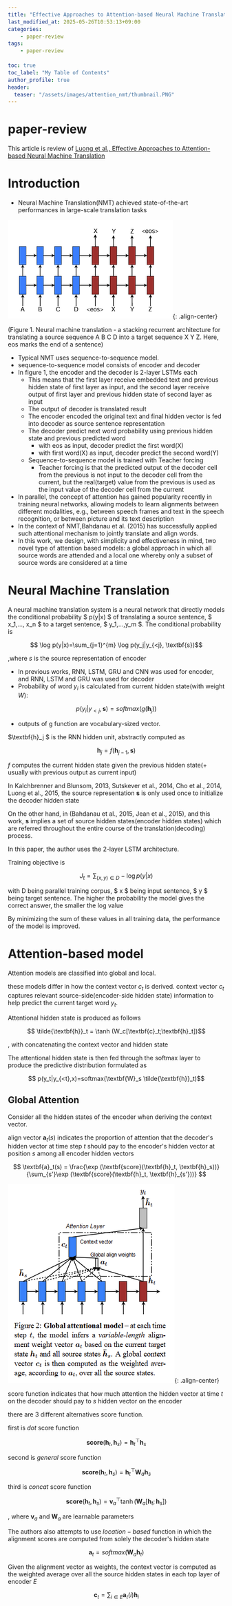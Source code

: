 ```yaml
---
title: "Effective Approaches to Attention-based Neural Machine Translation"
last_modified_at: 2025-05-26T10:53:13+09:00
categories:
    - paper-review
tags:
    - paper-review

toc: true
toc_label: "My Table of Contents"
author_profile: true
header:
  teaser: "/assets/images/attention_nmt/thumbnail.PNG"
---
```


# paper-review
This article is review of [Luong et al.,  Effective Approaches to Attention-based Neural Machine Translation](https://arxiv.org/abs/1508.04025)

# Introduction
- Neural Machine Translation(NMT) achieved state-of-the-art performances in large-scale translation tasks

![fig1](/assets/images/attention_nmt/fig1.PNG){: .align-center}

(Figure 1. Neural machine translation - a stacking recurrent architecture for translating a source sequence A B C D into a target sequence X Y Z. Here, eos marks the end of a sentence)

- Typical NMT uses sequence-to-sequence model.
- sequence-to-sequence model consists of encoder and decoder
- In figure 1, the encoder and the decoder is 2-layer LSTMs each
    - This means that the first layer receive embedded text and previous hidden state of first layer as input, and the second layer receive output of first layer and previous hidden state of second layer as input
    - The output of decoder is translated result
    - The encoder encoded the original text and final hidden vector is fed into decoder as source sentence representation
    - The decoder predict next word probability using previous hidden state and previous predicted word
        - with eos as input, decoder predict the first word(X)
        - with first word(X) as input, decoder predict the second word(Y)
    - Sequence-to-sequence model is trained with Teacher forcing
        - Teacher forcing is that the predicted output of the decoder cell from the previous is not input to the decoder cell from the current, but the real(target) value from the previous is used as the input value of the decoder cell from the current
- In parallel, the concept of attention has gained popularity recently in training neural networks, allowing models to learn alignments between different modalities, e.g., between speech frames and text in the speech recognition, or between picture and its text description
- In the context of NMT,Bahdanau et al. (2015) has successfully applied such attentional mechanism to jointly translate and align words.
- In this work, we design, with simplicity and effectiveness in mind, two novel type of attention based models: a global approach in which all source words are attended and a local one whereby only a subset of source words are considered at a time

# Neural Machine Translation
A neural machine translation system is a neural network that directly models the conditional probability $ p(y|x) $ of translating a source sentence, $ x_1,..., x_n $ to a target sentence, $ y_1,...,y_m $. The conditional probability is

$$ \log p(y|x)=\sum_{j=1}^{m} \log p(y_j|y_{<j}, \textbf{s})$$

,where $s$ is the source representation of encoder

- In previous works, RNN, LSTM, GRU and CNN was used for encoder, and RNN, LSTM and GRU was used for decoder
- Probability of word $y_i$ is calculated from current hidden state(with weight $W$):

$$ p(y_i|y_{<j},\textbf{s}) = softmax(g(\textbf{h}_j ))$$

- outputs of g function are vocabulary-sized vector.

$\textbf{h}_j $ is the RNN hidden unit, abstractly computed as

$$\textbf{h}_j=f(\textbf{h}_{j-1},\textbf{s}) $$

$f$ computes the current hidden state given the previous hidden state(+ usually with previous output as current input)

In Kalchbrenner and Blunsom, 2013, Sutskever et al., 2014, Cho et al., 2014, Luong et al., 2015, the source representation $\textbf{s}$ is only used once to initialize the decoder hidden state

On the other hand, in  (Bahdanau et al., 2015, Jean et al., 2015), and this work, $\textbf{s}$  implies a set of source hidden states(encoder hidden states) which are referred throughout the entire course of the translation(decoding) process. 

In this paper, the author uses the 2-layer LSTM architecture.

Training objective is

$$ J_t=\sum_{(x,y)\in D} - \log p(y|x) $$

with D being parallel training corpus, $ x $ being input sentence, $ y $ being target sentence. The higher the probability the model gives the correct answer, the smaller the log value

By minimizing the sum of these values in all training data, the performance of the model is improved.

# Attention-based model

Attention models are classified into global and local.

these models differ in how the context vector $c_t$ is derived. context vector $c_t$ captures relevant source-side(encoder-side hidden state) information to help predict the current target word $y_t$.

Attentional hidden state is produced as follows

$$ \tilde{\textbf{h}}_t = \tanh (W_c[\textbf{c}_t;\textbf{h}_t])$$

, with concatenating the context vector and hidden state

The attentional hidden state is then fed through the softmax layer to produce the predictive distribution formulated as

$$ p(y_t|y_{<t},x)=softmax(\textbf{W}_s \tilde{\textbf{h}}_t)$$

## Global Attention
Consider all the hidden states of the encoder when deriving the context vector.

align vector $\textbf{a}_t(s)$ indicates the proportion of attention that the decoder's hidden vector at time step $t$ should pay to the encoder's hidden vector at position $s$ among all encoder hidden vectors



$$ \textbf{a}_t(s) = \frac{\exp (\textbf{score}(\textbf{h}_t, \textbf{h}_s))}{\sum_{s'}\exp (\textbf{score}(\textbf{h}_t, \textbf{h}_{s'}))} $$

![fig2](/assets/images/attention_nmt/fig2.PNG){: .align-center}


score function indicates that how much attention the hidden vector at time $t$ on the decoder should pay to $s$ hidden vector on the encoder

there are 3 different alternatives score function.

first is $dot$ score function

$$ \textbf{score}(\textbf{h}_t, \textbf{h}_s)= \textbf{h}_t^\top \textbf{h}_s$$

second is $general$ score function

$$ \textbf{score}(\textbf{h}_t, \textbf{h}_s)= \textbf{h}_t^\top \textbf{W}_a\textbf{h}_s$$

third is $concat$ score function

$$ \textbf{score}(\textbf{h}_t, \textbf{h}_s)= \textbf{v}_a^\top\tanh(\textbf{W}_a[\textbf{h}_t ;\textbf{h}_s])$$

, where $\textbf{v}_a$ and $\textbf{W}_a$ are learnable parameters

The authors also attempts to use $location-based$ function in which the alignment scores are computed from solely the decoder's hidden state

$$ \textbf{a}_t = softmax(\textbf{W}_a \textbf{h}_t)$$

Given the alignment vector as weights, the context vector is computed as the weighted average over all the source hidden states in each top layer of encoder $E$

$$ \textbf{c}_t=\sum_{i \in E} \textbf{a}_t(i)\textbf{h}_i$$
